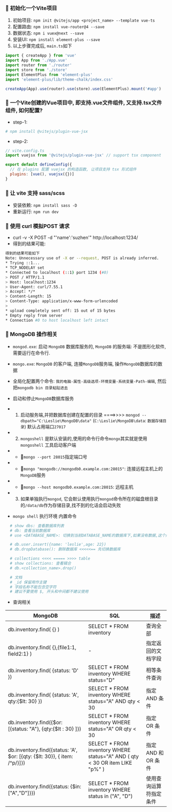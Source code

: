 ### 🚀 初始化一个Vite项目
1. 初始项目: `npm init @vitejs/app <project_name> --template vue-ts`
2. 配置路由: `npm install vue-router@4 --save`
3. 数据状态: `npm i vuex@next --save`
4. 安装UI: `npm install element-plus --save`
5. 以上步骤完成后, `main.ts`如下
```js
import { createApp } from 'vue'
import App from './App.vue'
import router from './router'
import store from './store'
import ElementPlus from 'element-plus'
import 'element-plus/lib/theme-chalk/index.css'

createApp(App).use(router).use(store).use(ElementPlus).mount('#app')
```

### 🚀 一个Vite创建的Vue项目中, 即支持.vue文件组件, 又支持.tsx文件组件, 如何配置?
- step-1: 
```bash
# npm install @vitejs/plugin-vue-jsx
```
- step-2: 
```js
// vite.config.ts
import vuejsx from '@vitejs/plugin-vue-jsx' // support tsx component

export default defineConfig({
  // 在 plugins 配置 vuejsx 的构造函数, 让项目支持 tsx 形式组件
  plugins: [vue(), vuejsx({})] 
}
```

### 🚀 让 vite 支持 sass/scss
- 安装依赖: `npm install sass -D`
- 重新运行: `npm run dev`

### 🚀 使用 curl 模拟POST 请求
- curl -v -X POST -d "'name':'suzhen'" http://localhost:1234/
- 得到的结果可能:
```bash
得到的结果可能如下
Note: Unnecessary use of -X or --request, POST is already inferred.
* Trying ::1...
* TCP_NODELAY set
* Connected to localhost (::1) port 1234 (#0)
> POST / HTTP/1.1
> Host: localhost:1234
> User-Agent: curl/7.55.1
> Accept: */*
> Content-Length: 15
> Content-Type: application/x-www-form-urlencoded
>
* upload completely sent off: 15 out of 15 bytes
* Empty reply from server
* Connection #0 to host localhost left intact
```

### 🚀 MongoDB 操作相关
- `mongod.exe`: 启动 `MongoDB` 数据库服务的, `MongoDB` 的服务端: 不是图形化软件,需要运行在命令行.
- `mongo.exe`: `MongoDB` 的客户端, 连接`MongoDB`服务端, 操作`MongoDB`数据库的数据
- 全局化配置两个命令: `我的电脑-属性-高级选项-环境变量-系统变量-Path-编辑`, 然后把`mongodb bin 目录粘贴进去`
- 启动和停止`MongoDB`数据库服务
- 1. 启动服务端,并把数据库创建在配置的目录 ====>>>> `mongod --dbpath="C:\Leslie\MongoDB\data"` (`C:\Leslie\MongoDB\data`: `数据存储目录`) 默认占用端口`27017`
- 2. `mongoshell` 是默认安装的,使用的命令行命令`mongo`其实就是使用`mongoshell` 工具启动客户端 
- - 🍪`mongo --port 28015`指定端口号
- - 🍪`mongo "mongodb://mongodb0.example.com:28015"`: 连接远程主机上的`MongoDB`服务
- - 🍪`mongo --host mongodb0.example.com:28015`: 远程主机
- 3. 如果单独执行`mongod`, 它会默认使用执行`mongod`命令所在的磁盘根目录的`/data/db`作为存储目录,找不到的化话会启动失败

- `mongo shell` 执行环境 内置命令
```bash
  # show dbs: 查看数据库列表
  # db: 查看当前数据库
  # use <DATABASE_NAME>: 切换到当前DATABASE_NAME的数据库下,如果没有数据,这个库依旧显示不出来

  # db.user.insert({name: 'leslie',age: 22})
  # db.dropDatabase(): 删除数据库 <<<<<== 先切换数据库

  # collections <<<< ===== >>>> table
  # show collections: 查看辑合
  # db.<collection_name>.drop()

  # 文档
  # _id 保留用作主键
  # 字段名称不能包含空字符
  # 建议不要使用 $, 开头和中间都不建议使用
```
- 查询相关

| MongoDB | SQL | 描述 |
| ---- | ---- | ---- |
| db.inventory.find( {} ) |  SELECT * FROM inventory | 查询全部 | 
| db.inventory.find( {},{file1:1, field2:1} ) |  - | 指定返回的文档字段 | 
| db.inventory.find( {status: 'D' }) | SELECT * FROM inventory WHERE status="D" | 相等条件查询 | 
| db.inventory.find( {status: 'A', qty:{$lt: 30} }) | SELECT * FROM inventory WHERE status="A" AND qty < 30 | 指定 AND 条件 | 
| db.inventory.find({$or: [{status: "A"}, {qty:{$lt : 30} ]}) | SELECT * FROM inventory WHERE status="A" OR qty < 30 | 指定 OR 条件 | 
| db.inventory.find({status: 'A', $or: [{qty: {$lt: 30}}, { item: /^p/}]}) | SELECT * FROM inventory WHERE status="A" AND ( qty < 30 OR item LIKE "p%" ) | 指定 AND 和 OR 条件 | 
| db.inventory.find({status: {$in:["A","D"]}}) | SELECT * FROM inventory WHERE status in ("A", "D") | 使用查询运算符指定条件 | 
